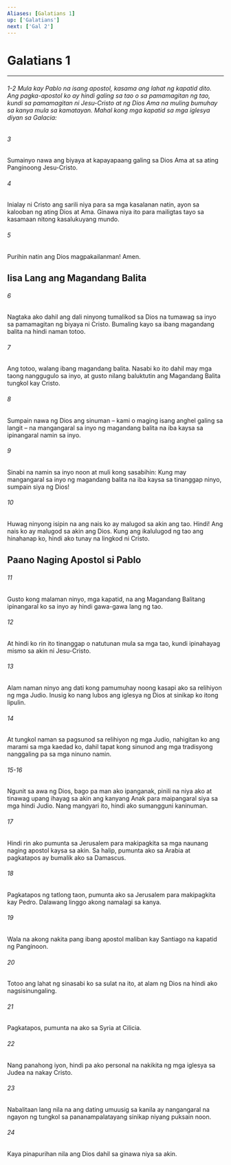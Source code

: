 ```yaml
---
Aliases: [Galatians 1]
up: ['Galatians']
next: ['Gal 2']
---
```

# Galatians 1

***
###### 1-2 Mula kay Pablo na isang apostol, kasama ang lahat ng kapatid dito. Ang pagka-apostol ko ay hindi galing sa tao o sa pamamagitan ng tao, kundi sa pamamagitan ni Jesu-Cristo at ng Dios Ama na muling bumuhay sa kanya mula sa kamatayan. Mahal kong mga kapatid sa mga iglesya diyan sa Galacia: 


###### 3 


Sumainyo nawa ang biyaya at kapayapaang galing sa Dios Ama at sa ating Panginoong Jesu-Cristo. 


###### 4 


Inialay ni Cristo ang sarili niya para sa mga kasalanan natin, ayon sa kalooban ng ating Dios at Ama. Ginawa niya ito para mailigtas tayo sa kasamaan nitong kasalukuyang mundo. 


###### 5 


Purihin natin ang Dios magpakailanman! Amen.

## Iisa Lang ang Magandang Balita 


###### 6 


Nagtaka ako dahil ang dali ninyong tumalikod sa Dios na tumawag sa inyo sa pamamagitan ng biyaya ni Cristo. Bumaling kayo sa ibang magandang balita na hindi naman totoo. 


###### 7 


Ang totoo, walang ibang magandang balita. Nasabi ko ito dahil may mga taong nanggugulo sa inyo, at gusto nilang baluktutin ang Magandang Balita tungkol kay Cristo. 


###### 8 


Sumpain nawa ng Dios ang sinuman – kami o maging isang anghel galing sa langit – na mangangaral sa inyo ng magandang balita na iba kaysa sa ipinangaral namin sa inyo. 


###### 9 


Sinabi na namin sa inyo noon at muli kong sasabihin: Kung may mangangaral sa inyo ng magandang balita na iba kaysa sa tinanggap ninyo, sumpain siya ng Dios! 


###### 10 


Huwag ninyong isipin na ang nais ko ay malugod sa akin ang tao. Hindi! Ang nais ko ay malugod sa akin ang Dios. Kung ang ikalulugod ng tao ang hinahanap ko, hindi ako tunay na lingkod ni Cristo.

## Paano Naging Apostol si Pablo 


###### 11 


Gusto kong malaman ninyo, mga kapatid, na ang Magandang Balitang ipinangaral ko sa inyo ay hindi gawa-gawa lang ng tao. 


###### 12 


At hindi ko rin ito tinanggap o natutunan mula sa mga tao, kundi ipinahayag mismo sa akin ni Jesu-Cristo. 


###### 13 


Alam naman ninyo ang dati kong pamumuhay noong kasapi ako sa relihiyon ng mga Judio. Inusig ko nang lubos ang iglesya ng Dios at sinikap ko itong lipulin. 


###### 14 


At tungkol naman sa pagsunod sa relihiyon ng mga Judio, nahigitan ko ang marami sa mga kaedad ko, dahil tapat kong sinunod ang mga tradisyong nanggaling pa sa mga ninuno namin.

###### 15-16

Ngunit sa awa ng Dios, bago pa man ako ipanganak, pinili na niya ako at tinawag upang ihayag sa akin ang kanyang Anak para maipangaral siya sa mga hindi Judio. Nang mangyari ito, hindi ako sumangguni kaninuman. 


###### 17 


Hindi rin ako pumunta sa Jerusalem para makipagkita sa mga naunang naging apostol kaysa sa akin. Sa halip, pumunta ako sa Arabia at pagkatapos ay bumalik ako sa Damascus. 


###### 18 


Pagkatapos ng tatlong taon, pumunta ako sa Jerusalem para makipagkita kay Pedro. Dalawang linggo akong namalagi sa kanya. 


###### 19 


Wala na akong nakita pang ibang apostol maliban kay Santiago na kapatid ng Panginoon. 


###### 20 


Totoo ang lahat ng sinasabi ko sa sulat na ito, at alam ng Dios na hindi ako nagsisinungaling. 


###### 21 


Pagkatapos, pumunta na ako sa Syria at Cilicia. 


###### 22 


Nang panahong iyon, hindi pa ako personal na nakikita ng mga iglesya sa Judea na nakay Cristo. 


###### 23 


Nabalitaan lang nila na ang dating umuusig sa kanila ay nangangaral na ngayon ng tungkol sa pananampalatayang sinikap niyang puksain noon. 


###### 24 


Kaya pinapurihan nila ang Dios dahil sa ginawa niya sa akin.
